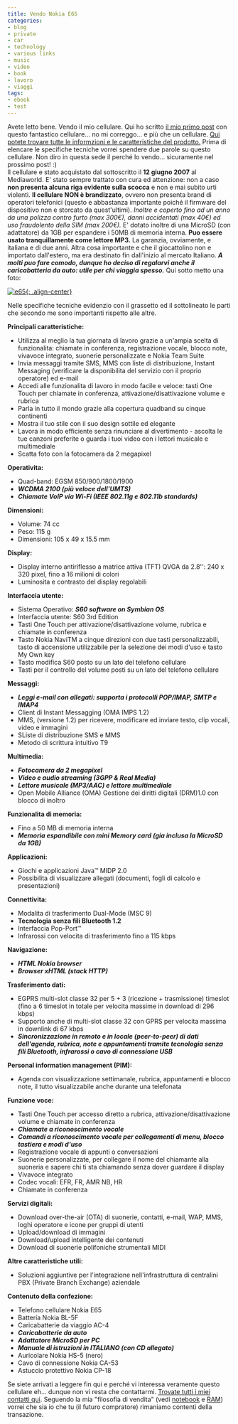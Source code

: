 ```yaml
---
title: Vendo Nokia E65
categories:
- blog
- private
- car
- technology
- various links
- music
- video
- book
- lavoro
- viaggi
tags:
- ebook
- test
---
```

Avete letto bene. Vendo il mio cellulare. Qui ho scritto [il mio primo
post]({{site.url}}/2007/06/13/e65/
"{{site.url}}/2007/06/13/e65/" ) con questo fantastico cellulare... no
mi correggo... e più che un cellulare. [Qui potete trovare tutte le
informzioni e le caratteristiche del prodotto.](http://www.nokia.it/A4486488
"http://www.nokia.it/A4486488" ) Prima di elencare le specifiche tecniche
vorrei spendere due parole su questo cellulare. Non diro in questa sede il
perché lo vendo... sicuramente nel prossimo post! :)  
Il cellulare e stato acquistato dal sottoscritto il **12 giugno 2007** al
Mediaworld. E' stato sempre trattato con cura ed attenzione: non a caso **non
presenta alcuna riga evidente sulla scocca** e non e mai subito urti violenti.
**Il cellulare NON è brandizzato**, ovvero non presenta brand di operatori
telefonici (questo e abbastanza importante poiché il firmware del dispositivo
non e storcato da quest'ultimi). _Inoltre e coperto fino ad un anno da una
polizza contro furto (max 300€), danni accidentati (max 40€) ed uso
fraudolento della SIM (max 200€)._ E' dotato inoltre di una MicroSD (con
adattatore) da 1GB per espandere i 50MB di memoria interna. **Puo essere usato
tranquillamente come lettore MP3.** La garanzia, ovviamente, e italiana e di
due anni. Altra cosa importante e che il giocattolino non e importato
dall'estero, ma era destinato fin dall'inizio al mercato Italiano. _**A molti
puo fare comodo, dunque ho deciso di regalarvi anche il caricabatteria da
auto: utile per chi viaggia spesso.**_ Qui sotto metto una foto:
  

[![e65]({{site.url}}/images/nokiae65.jpg){: .align-center}]({{site.url}}/images/nokiae65.jpg
"e65" )

  
Nelle specifiche tecniche evidenzio con il grassetto ed il sottolineato le
parti che secondo me sono importanti rispetto alle altre.

**Principali caratteristiche:**

  * Utilizza al meglio la tua giornata di lavoro grazie a un'ampia scelta di funzionalita: chiamate in conferenza, registrazione vocale, blocco note, vivavoce integrato, suonerie personalizzate e Nokia Team Suite
  * Invia messaggi tramite SMS, MMS con liste di distribuzione, Instant Messaging (verificare la disponibilita del servizio con il proprio operatore) ed e-mail
  * Accedi alle funzionalita di lavoro in modo facile e veloce: tasti One Touch per chiamate in conferenza, attivazione/disattivazione volume e rubrica
  * Parla in tutto il mondo grazie alla copertura quadband su cinque continenti
  * Mostra il tuo stile con il suo design sottile ed elegante
  * Lavora in modo efficiente senza rinunciare al divertimento - ascolta le tue canzoni preferite o guarda i tuoi video con i lettori musicale e multimediale
  * Scatta foto con la fotocamera da 2 megapixel
  

  
**Operativita:**

  * Quad-band: EGSM 850/900/1800/1900
  * **_WCDMA 2100 (più veloce dell'UMTS)_**
  * _**Chiamate VoIP via Wi-Fi (IEEE 802.11g e 802.11b standards)**_
  

  
**Dimensioni:**

  * Volume: 74 cc
  * Peso: 115 g
  * Dimensioni: 105 x 49 x 15.5 mm
  

  
**Display:**

  * Display interno antiriflesso a matrice attiva (TFT) QVGA da 2.8'': 240 x 320 pixel, fino a 16 milioni di colori
  * Luminosita e contrasto del display regolabili
  

  
**Interfaccia utente:**

  * Sistema Operativo: _**S60 software on Symbian OS**_
  * Interfaccia utente: S60 3rd Edition
  * Tasti One Touch per attivazione/disattivazione volume, rubrica e chiamate in conferenza
  * Tasto Nokia NaviTM a cinque direzioni con due tasti personalizzabili, tasto di accensione utilizzabile per la selezione dei modi d'uso e tasto My Own key
  * Tasto modifica S60 posto su un lato del telefono cellulare
  * Tasti per il controllo del volume posti su un lato del telefono cellulare
  

  
**Messaggi:**

  * _**Leggi e-mail con allegati: supporta i protocolli POP/IMAP, SMTP e IMAP4**_
  * Client di Instant Messagging (OMA IMPS 1.2)
  * MMS, (versione 1.2) per ricevere, modificare ed inviare testo, clip vocali, video e immagini
  * SListe di distribuzione SMS e MMS
  * Metodo di scrittura intuitivo T9
  

  
**Multimedia:**

  * _**Fotocamera da 2 megapixel**_
  * _**Video e audio streaming (3GPP &amp; Real Media)**_
  * _**Lettore musicale (MP3/AAC) e lettore multimediale**_
  * Open Mobile Alliance (OMA) Gestione dei diritti digitali (DRM)1.0 con blocco di inoltro
  

  
**Funzionalita di memoria:**

  * Fino a 50 MB di memoria interna
  * _**Memoria espandibile con mini Memory card (gia inclusa la MicroSD da 1GB)**_
  

  
**Applicazioni:**

  * Giochi e applicazioni Java™ MIDP 2.0
  * Possibilita di visualizzare allegati (documenti, fogli di calcolo e presentazioni)
  

  
**Connettivita:**

  * Modalita di trasferimento Dual-Mode (MSC 9)
  * **Tecnologia senza fili Bluetooth 1.2**
  * Interfaccia Pop-Port™
  * Infrarossi con velocita di trasferimento fino a 115 kbps
  

  
**Navigazione:**

  * _**HTML Nokia browser**_
  * _**Browser xHTML (stack HTTP)**_
  

  
**Trasferimento dati:**

  * EGPRS multi-slot classe 32 per 5 + 3 (ricezione + trasmissione) timeslot (fino a 6 timeslot in totale per velocita massime in download di 296 kbps)
  * Supporto anche di multi-slot classe 32 con GPRS per velocita massima in downlink di 67 kbps
  * _**Sincronizzazione in remoto e in locale (peer-to-peer) di dati dell'agenda, rubrica, note e appuntamenti tramite tecnologia senza fili Bluetooth, infrarossi o cavo di connessione USB**_
  

  
**Personal information management (PIM):**

  * Agenda con visualizzazione settimanale, rubrica, appuntamenti e blocco note, il tutto visualizzabile anche durante una telefonata
  

  
**Funzione voce:**

  * Tasti One Touch per accesso diretto a rubrica, attivazione/disattivazione volume e chiamate in conferenza
  * **_Chiamate a riconoscimento vocale_**
  * **_Comandi a riconoscimento vocale per collegamenti di menu, blocco tastiera e modi d'uso_**
  * Registrazione vocale di appunti o conversazioni
  * Suonerie personalizzate, per collegare il nome del chiamante alla suoneria e sapere chi ti sta chiamando senza dover guardare il display
  * Vivavoce integrato
  * Codec vocali: EFR, FR, AMR NB, HR
  * Chiamate in conferenza
  

  
**Servizi digitali:**

  * Download over-the-air (OTA) di suonerie, contatti, e-mail, WAP, MMS, loghi operatore e icone per gruppi di utenti
  * Upload/download di immagini
  * Download/upload intelligente dei contenuti
  * Download di suonerie polifoniche strumentali MIDI
  

  
**Altre caratteristiche utili:**

  * Soluzioni aggiuntive per l'integrazione nell'infrastruttura di centralini PBX (Private Branch Exchange) aziendale
  

  
**Contenuto della confezione:**

  * Telefono cellulare Nokia E65
  * Batteria Nokia BL-5F
  * Caricabatterie da viaggio AC-4
  * _**Caricabatterie da auto**_
  * _**Adattatore MicroSD per PC**_
  * _**Manuale di istruzioni in ITALIANO (con CD allegato)**_
  * Auricolare Nokia HS-5 (nero)
  * Cavo di connessione Nokia CA-53
  * Astuccio protettivo Nokia CP-18
  

Se siete arrivati a leggere fin qui e perché vi interessa veramente questo
cellulare eh... dunque non vi resta che contattarmi.
[Trovate tutti i miei contatti qui]({{site.url}} "{{site.url}}" ).
Seguendo la mia "filosofia di vendita" (vedi
[notebook]({{site.url}}/2007/10/29/vendo-notebook/
"{{site.url}}/2007/10/29/vendo-notebook/" ) e
[RAM]({{site.url}}/2008/01/06/vendo-ram-per-notebook/
"{{site.url}}/2008/01/06/vendo-ram-per-notebook/" )) vorrei che sia io
che tu (il futuro compratore) rimaniamo contenti della transazione.